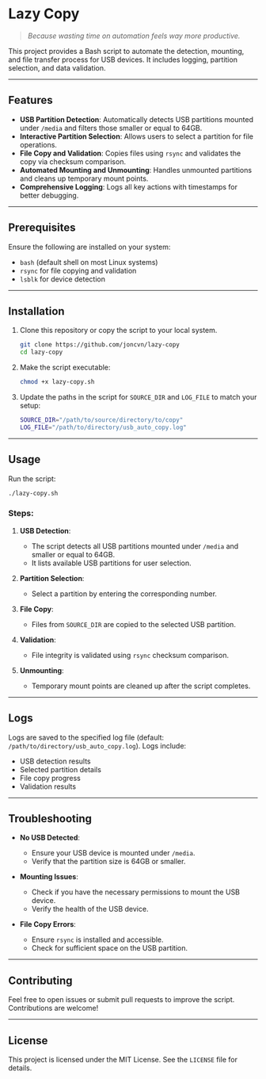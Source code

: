 # Lazy Copy

>*Because wasting time on automation feels way more productive.*

This project provides a Bash script to automate the detection, mounting, and file transfer process for USB devices. It includes logging, partition selection, and data validation.

---

## Features

- **USB Partition Detection**: Automatically detects USB partitions mounted under `/media` and filters those smaller or equal to 64GB.
- **Interactive Partition Selection**: Allows users to select a partition for file operations.
- **File Copy and Validation**: Copies files using `rsync` and validates the copy via checksum comparison.
- **Automated Mounting and Unmounting**: Handles unmounted partitions and cleans up temporary mount points.
- **Comprehensive Logging**: Logs all key actions with timestamps for better debugging.

---

## Prerequisites

Ensure the following are installed on your system:
- `bash` (default shell on most Linux systems)
- `rsync` for file copying and validation
- `lsblk` for device detection

---

## Installation

1. Clone this repository or copy the script to your local system.
   ```bash
   git clone https://github.com/joncvn/lazy-copy
   cd lazy-copy
   ```

2. Make the script executable:
   ```bash
   chmod +x lazy-copy.sh
   ```

3. Update the paths in the script for `SOURCE_DIR` and `LOG_FILE` to match your setup:
   ```bash
   SOURCE_DIR="/path/to/source/directory/to/copy"
   LOG_FILE="/path/to/directory/usb_auto_copy.log"
   ```

---

## Usage

Run the script:
```bash
./lazy-copy.sh
```

### Steps:
1. **USB Detection**:
   - The script detects all USB partitions mounted under `/media` and smaller or equal to 64GB.
   - It lists available USB partitions for user selection.

2. **Partition Selection**:
   - Select a partition by entering the corresponding number.

3. **File Copy**:
   - Files from `SOURCE_DIR` are copied to the selected USB partition.

4. **Validation**:
   - File integrity is validated using `rsync` checksum comparison.

5. **Unmounting**:
   - Temporary mount points are cleaned up after the script completes.

---

## Logs

Logs are saved to the specified log file (default: `/path/to/directory/usb_auto_copy.log`). Logs include:
- USB detection results
- Selected partition details
- File copy progress
- Validation results

---

## Troubleshooting

- **No USB Detected**:
  - Ensure your USB device is mounted under `/media`.
  - Verify that the partition size is 64GB or smaller.

- **Mounting Issues**:
  - Check if you have the necessary permissions to mount the USB device.
  - Verify the health of the USB device.

- **File Copy Errors**:
  - Ensure `rsync` is installed and accessible.
  - Check for sufficient space on the USB partition.

---

## Contributing

Feel free to open issues or submit pull requests to improve the script. Contributions are welcome!

---

## License

This project is licensed under the MIT License. See the `LICENSE` file for details.
